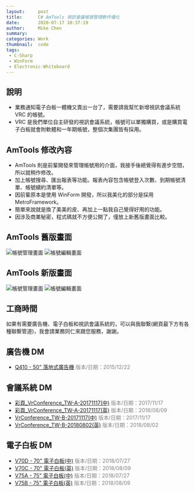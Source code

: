 ```yaml
---
layout:     post
title:      C# AmTools 視訊會議帳號管理軟件優化
date:       2020-07-17 10:37:19
author:     Mike Chen
summary:    
categories: Work
thumbnail:  code
tags:
 - C-Sharp
 - WinForm
 - Electronic-Whiteboard
---
```



## 說明
* 業務通知電子白板一體機又賣出一台了，需要請我幫忙新增視訊會議系統 VRC 的帳號。
* VRC 是我們單位自主研發的視訊會議系統，帳號可以單獨購買，或是購買電子白板就會附軟體和一年期帳號，整個次集團皆有採用。


## AmTools 修改內容
* AmTools 則是前輩開發來管理帳號用的介面，我接手後總覺得有進步空間，所以就稍作修改。
* 加上帳號搜尋、匯出報表等功能。報表內容包含帳號登入次數、到期帳號清單、帳號續約清單等。
* 因前輩原本是使用 WinForm 開發，所以我美化的部分是採用 MetroFramework。
* 簡單來說就是換了美美的皮、再加上一點我自己覺得好用的功能。
* 因涉及商業秘密，程式碼就不方便公開了，僅放上新舊版畫面比較。


## AmTools 舊版畫面
![帳號管理畫面](https://i.imgur.com/R9AdtjK.png)
![帳號編輯畫面](https://i.imgur.com/oqP8AbO.png)

## AmTools 新版畫面

![帳號管理畫面](https://i.imgur.com/yieoTQ4.png)
![帳號編輯畫面](https://i.imgur.com/GLBcXhY.png)

## 工商時間
如果有需要廣告機、電子白板和視訊會議系統的，可以與我聯繫(網頁最下方有各種聯繫管道)，我會請業務同仁來跟您服務，謝謝。

## 廣告機 DM
<ul>    
    <li><a href="http://210.80.95.211/vdivs/8EDM/彩頁_Q410-151123-00.pdf">Q410 - 50" 落地式廣告機</a>
        <font color="#808080">版本/日期：2015/12/22</font>
    </li>
</ul>

## 會議系統 DM
<ul>
    <li><a href="http://210.80.95.211/vdivs/8EDM/彩頁_VrConference_TW-A-20171117.pdf">彩頁_VrConference_TW-A-20171117(中)</a>
        <font color="#808080">版本/日期：2017/11/17</font>
    </li>
    <li><a href="http://210.80.95.211/vdivs/8EDM/彩頁_VrConference_TW-A-20171117_英文.pdf">彩頁_VrConference_TW-A-20171117(英)</a>
        <font color="#808080">版本/日期：2018/08/09</font>
    </li>
    <li><a href="http://210.80.95.211/vdivs/8EDM/彩頁_VrConference_TW-B-20171117.pdf">VrConference_TW-B-20171117(中)</a>
        <font color="#808080">版本/日期：2017/11/17</font>
    </li>
    <li><a href="http://210.80.95.211/vdivs/8EDM/彩頁_VrConference_TW-B-20180802_英文.pdf">VrConference_TW-B-20180802(英)</a>
        <font color="#808080">版本/日期：2018/08/02</font>
    </li>
</ul>

## 電子白板 DM
<ul>
    <li><a href="http://210.80.95.211/vdivs/8EDM/彩頁_V70D- 繁中 all.pdf">V70D - 70" 電子白板(中)</a>
        <font color="#808080">版本/日期：2018/07/27</font>
    </li>
    <li><a href="http://210.80.95.211/vdivs/8EDM/彩頁_V70C- 英文.pdf">V70C - 70" 電子白板(英)</a>
        <font color="#808080">版本/日期：2018/08/09</font>
    </li>
    <li><a href="http://210.80.95.211/vdivs/8EDM/彩頁_V75A- 繁中 all.pdf">V75A - 75" 電子白板(中)</a>
        <font color="#808080">版本/日期：2018/07/27</font>
    </li>
    <li><a href="http://210.80.95.211/vdivs/8EDM/彩頁_V75B- 英文 .pdf">V75B - 75" 電子白板(英)</a>
        <font color="#808080">版本/日期：2018/08/09</font>
    </li>
</ul>
